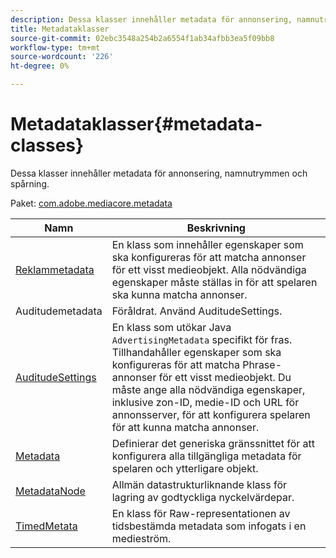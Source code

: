 ```yaml
---
description: Dessa klasser innehåller metadata för annonsering, namnutrymmen och spårning.
title: Metadataklasser
source-git-commit: 02ebc3548a254b2a6554f1ab34afbb3ea5f09bb8
workflow-type: tm+mt
source-wordcount: '226'
ht-degree: 0%

---
```


# Metadataklasser{#metadata-classes}

Dessa klasser innehåller metadata för annonsering, namnutrymmen och spårning.

Paket: [com.adobe.mediacore.metadata](https://help.adobe.com/en_US/primetime/api/psdk/javadoc_1.4/com/adobe/mediacore/metadata/package-summary.html)

| Namn | Beskrivning |
|---|---|
| [Reklammetadata](https://help.adobe.com/en_US/primetime/api/psdk/javadoc_1.4/com/adobe/mediacore/metadata/AdvertisingMetadata.html) | En klass som innehåller egenskaper som ska konfigureras för att matcha annonser för ett visst medieobjekt. Alla nödvändiga egenskaper måste ställas in för att spelaren ska kunna matcha annonser. |
| Auditudemetadata | Föråldrat. Använd AuditudeSettings. |
| [AuditudeSettings](https://help.adobe.com/en_US/primetime/api/psdk/javadoc_1.4/com/adobe/mediacore/metadata/AuditudeSettings.html) | En klass som utökar Java `AdvertisingMetadata` specifikt för fras. Tillhandahåller egenskaper som ska konfigureras för att matcha Phrase-annonser för ett visst medieobjekt. Du måste ange alla nödvändiga egenskaper, inklusive zon-ID, medie-ID och URL för annonsserver, för att konfigurera spelaren för att kunna matcha annonser. |
| [Metadata](https://help.adobe.com/en_US/primetime/api/psdk/javadoc_1.4/com/adobe/mediacore/metadata/Metadata.html) | Definierar det generiska gränssnittet för att konfigurera alla tillgängliga metadata för spelaren och ytterligare objekt. |
| [MetadataNode](https://help.adobe.com/en_US/primetime/api/psdk/javadoc_1.4/com/adobe/mediacore/metadata/MetadataNode.html) | Allmän datastrukturliknande klass för lagring av godtyckliga nyckelvärdepar. |
| [TimedMetata](https://help.adobe.com/en_US/primetime/api/psdk/javadoc_1.4/com/adobe/mediacore/metadata/TimedMetadata.html) | En klass för Raw-representationen av tidsbestämda metadata som infogats i en medieström. |
